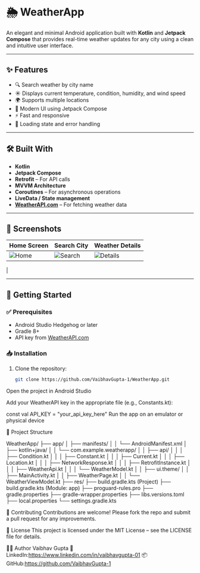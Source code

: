 # 🌦️ WeatherApp

An elegant and minimal Android application built with **Kotlin** and **Jetpack Compose** that provides real-time weather updates for any city using a clean and intuitive user interface.

---

## ✨ Features

- 🔍 Search weather by city name
- ☀️ Displays current temperature, condition, humidity, and wind speed
- 🌍 Supports multiple locations
- 📱 Modern UI using Jetpack Compose
- ⚡ Fast and responsive
- 🔄 Loading state and error handling

---

## 🛠️ Built With

- **Kotlin**
- **Jetpack Compose**
- **Retrofit** – For API calls
- **MVVM Architecture**
- **Coroutines** – For asynchronous operations
- **LiveData / State management**
- **[WeatherAPI.com](https://www.weatherapi.com/)** – For fetching weather data

---

## 📸 Screenshots

| Home Screen | Search City | Weather Details |
|-------------|-------------|-----------------|
| ![Home](https://github.com/user-attachments/assets/940a4e52-cc2b-49b5-a78c-bf9d8e6cc19b) | ![Search](https://github.com/user-attachments/assets/c1123ce9-08ac-4166-a835-5cc69997638f) | ![Details](https://github.com/user-attachments/assets/64d0613e-179f-46ca-baf4-cff9c82391c7)
|

---

## 🚀 Getting Started

### ✅ Prerequisites

- Android Studio Hedgehog or later
- Gradle 8+
- API key from [WeatherAPI.com](https://www.weatherapi.com/)

### 📥 Installation

1. Clone the repository:
   ```bash
   git clone https://github.com/VaibhavGupta-1/WeatherApp.git
Open the project in Android Studio

Add your WeatherAPI key in the appropriate file (e.g., Constants.kt):

const val API_KEY = "your_api_key_here"
Run the app on an emulator or physical device

📂 Project Structure

WeatherApp/
├── app/
│   ├── manifests/
│   │   └── AndroidManifest.xml
│   ├── kotlin+java/
│   │   └── com.example.weatherapp/
│   │       ├── api/
│   │       │   ├── Condition.kt
│   │       │   ├── Constant.kt
│   │       │   ├── Current.kt
│   │       │   ├── Location.kt
│   │       │   ├── NetworkResponse.kt
│   │       │   ├── RetrofitInstance.kt
│   │       │   ├── WeatherApi.kt
│   │       │   └── WeatherModel.kt
│   │       ├── ui.theme/
│   │       ├── MainActivity.kt
│   │       ├── WeatherPage.kt
│   │       └── WeatherViewModel.kt
├── res/
├── build.gradle.kts (Project)
├── build.gradle.kts (Module: app)
├── proguard-rules.pro
├── gradle.properties
├── gradle-wrapper.properties
├── libs.versions.toml
├── local.properties
└── settings.gradle.kts


🤝 Contributing
Contributions are welcome!
Please fork the repo and submit a pull request for any improvements.

📄 License
This project is licensed under the MIT License – see the LICENSE file for details.

🙋‍♂️ Author
Vaibhav Gupta
📧 LinkedIn:https://www.linkedin.com/in/vaibhavgupta-01
📦 GitHub:https://github.com/VaibhavGupta-1
